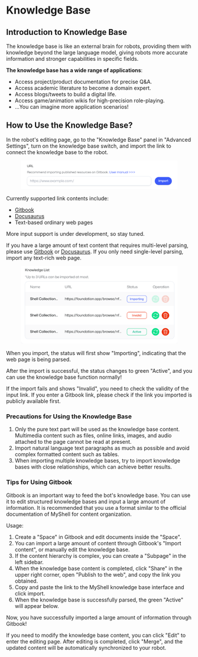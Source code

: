 # Knowledge Base

## Introduction to Knowledge Base

The knowledge base is like an external brain for robots, providing them with knowledge beyond the large language model, giving robots more accurate information and stronger capabilities in specific fields.

**The knowledge base has a wide range of applications**:

* Access project/product documentation for precise Q&A.
* Access academic literature to become a domain expert.
* Access blogs/tweets to build a digital life.
* Access game/animation wikis for high-precision role-playing.
* ...You can imagine more application scenarios!

## How to Use the Knowledge Base?

In the robot's editing page, go to the "Knowledge Base" panel in "Advanced Settings", turn on the knowledge base switch, and import the link to connect the knowledge base to the robot.

<figure><img src="../../.gitbook/assets/image (27).png" alt=""><figcaption></figcaption></figure>

Currently supported link contents include:

* [Gitbook](https://www.gitbook.com/)
* [Docusaurus](https://docusaurus.io/)
* Text-based ordinary web pages

More input support is under development, so stay tuned.

If you have a large amount of text content that requires multi-level parsing, please use [Gitbook](https://www.gitbook.com/) or [Docusaurus](https://docusaurus.io/). If you only need single-level parsing, import any text-rich web page.

<figure><img src="../../.gitbook/assets/image (28).png" alt=""><figcaption></figcaption></figure>

When you import, the status will first show "Importing", indicating that the web page is being parsed.

After the import is successful, the status changes to green "Active", and you can use the knowledge base function normally!

If the import fails and shows "Invalid", you need to check the validity of the input link. If you enter a Gitbook link, please check if the link you imported is publicly available first.

### Precautions for Using the Knowledge Base

1. Only the pure text part will be used as the knowledge base content. Multimedia content such as files, online links, images, and audio attached to the page cannot be read at present.
2. Import natural language text paragraphs as much as possible and avoid complex formatted content such as tables.
3. When importing multiple knowledge bases, try to import knowledge bases with close relationships, which can achieve better results.

### Tips for Using Gitbook

Gitbook is an important way to feed the bot's knowledge base. You can use it to edit structured knowledge bases and input a large amount of information. It is recommended that you use a format similar to the official documentation of MyShell for content organization.

Usage:

1. Create a "Space" in Gitbook and edit documents inside the "Space".
2. You can import a large amount of content through Gitbook's "Import content", or manually edit the knowledge base.
3. If the content hierarchy is complex, you can create a "Subpage" in the left sidebar.
4. When the knowledge base content is completed, click "Share" in the upper right corner, open "Publish to the web", and copy the link you obtained.
5. Copy and paste the link to the MyShell knowledge base interface and click import.
6. When the knowledge base is successfully parsed, the green "Active" will appear below.

Now, you have successfully imported a large amount of information through Gitbook!

If you need to modify the knowledge base content, you can click "Edit" to enter the editing page. After editing is completed, click "Merge", and the updated content will be automatically synchronized to your robot.